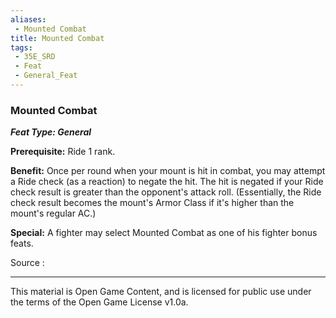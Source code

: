 ```yaml
---
aliases:
 - Mounted Combat
title: Mounted Combat
tags: 
 - 35E_SRD
 - Feat
 - General_Feat
---
```

### Mounted Combat 
***Feat Type: General***

**Prerequisite:** Ride 1 rank.

**Benefit:** Once per round when your mount is hit in combat, you may
attempt a Ride check (as a reaction) to negate the hit. The hit is
negated if your Ride check result is greater than the opponent's attack
roll. (Essentially, the Ride check result becomes the mount's Armor
Class if it's higher than the mount's regular AC.)

**Special:** A fighter may select Mounted Combat as one of his fighter
bonus feats.


Source :



---



This material is Open Game Content, and is licensed for public use under the terms of the Open Game License v1.0a.

